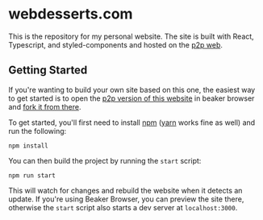 # webdesserts.com

This is the repository for my personal website. The site is built with React, Typescript, and styled-components and hosted on the [p2p web][1].

## Getting Started

If you're wanting to build your own site based on this one, the easiest way to get started is to open the [p2p version of this website][2] in beaker browser and [fork it from there][3].

To get started, you'll first need to install [npm][4] ([yarn][5] works fine as well) and run the following:

```
npm install
```

You can then build the project by running the `start` script:

```
npm run start
```

This will watch for changes and rebuild the website when it detects an update. If you're using Beaker Browser, you can preview the site there, otherwise the `start` script also starts a dev server at `localhost:3000`.

[1]: https://beakerbrowser.com
[2]: dat://webdesserts.com
[3]: https://beakerbrowser.com/docs/tour/#forking-or-copying-a-website
[4]: https://docs.npmjs.com/downloading-and-installing-node-js-and-npm
[5]: https://yarnpkg.com/lang/en/docs/install